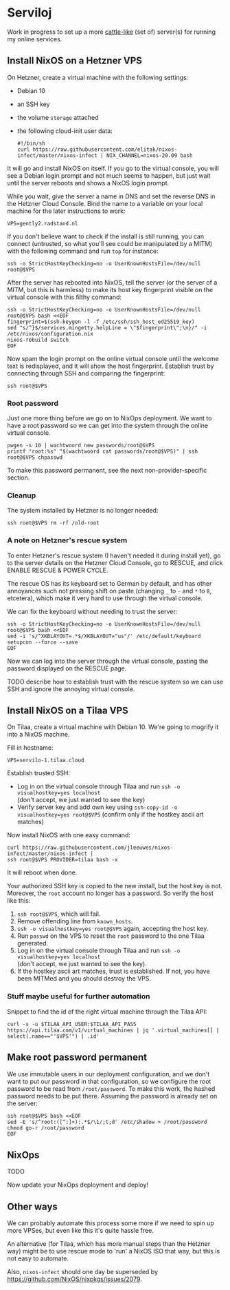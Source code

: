# Serviloj

Work in progress to set up a more
[cattle-like](https://medium.com/@Joachim8675309/devops-concepts-pets-vs-cattle-2380b5aab313)
(set of) server(s) for running my online services.

## Install NixOS on a Hetzner VPS

On Hetzner, create a virtual machine with the following settings:

- Debian 10
- an SSH key
- the volume `storage` attached
- the following cloud-init user data:
  
	  #!/bin/sh
	  curl https://raw.githubusercontent.com/elitak/nixos-infect/master/nixos-infect | NIX_CHANNEL=nixos-20.09 bash

It will go and install NixOS on itself.
If you go to the virtual console, you will see a Debian login prompt
and not much seems to happen, but just wait until the server reboots
and shows a NixOS login prompt.

While you wait,
give the server a name in DNS and set the reverse DNS in the Hetzner Cloud Console.
Bind the name to a variable on your local machine for the later instructions to work:

	VPS=gently2.radstand.nl

If you don't believe want to check if the install is still running,
you can connect (untrusted, so what you'll see could be manipulated by a MITM)
with the following command and run `top` for instance:

	ssh -o StrictHostKeyChecking=no -o UserKnownHostsFile=/dev/null root@$VPS

After the server has rebooted into NixOS,
tell the server (or the server of a MITM, but this is harmless)
to make its host key fingerprint visible on the virtual console
with this filthy command:

	ssh -o StrictHostKeyChecking=no -o UserKnownHostsFile=/dev/null root@$VPS bash <<EOF
	fingerprint=$(ssh-keygen -l -f /etc/ssh/ssh_host_ed25519_key)
	sed "s/^}$/services.mingetty.helpLine = \"$fingerprint\";\n}/" -i /etc/nixos/configuration.nix
	nixos-rebuild switch
	EOF

Now spam the login prompt on the online virtual console until the welcome text is redisplayed,
and it will show the host fingerprint.
Establish trust by connecting through SSH and comparing the fingerprint:

	ssh root@$VPS

### Root password

Just one more thing before we go on to NixOps deployment.
We want to have a root password so we can get into the system through the online virtual console.

	pwgen -s 10 | wachtwoord new passwords/root@$VPS
	printf "root:%s" "$(wachtwoord cat passwords/root@$VPS)" | ssh root@$VPS chpasswd

To make this password permanent, see the next non-provider-specific section.

### Cleanup

The system installed by Hetzner is no longer needed:

	ssh root@$VPS rm -rf /old-root

### A note on Hetzner's rescue system

To enter Hetzner's rescue system
(I haven't needed it during install yet),
go to the server details on the Hetzner Cloud Console,
go to RESCUE,
and click ENABLE RESCUE & POWER CYCLE.

The rescue OS has its keyboard set to German by default,
and has other annoyances such not pressing shift on paste
(changing `_` to `-` and `*` to `8`, etcetera),
which make it very hard to use through the virtual console.

We can fix the keyboard without needing to trust the server:

	ssh -o StrictHostKeyChecking=no -o UserKnownHostsFile=/dev/null root@$VPS bash <<EOF
	sed -i 's/^XKBLAYOUT=.*$/XKBLAYOUT="us"/' /etc/default/keyboard
	setupcon --force --save
	EOF

Now we can log into the server through the virtual console,
pasting the password displayed on the RESCUE page.

TODO describe how to establish trust with the rescue system
so we can use SSH and ignore the annoying virtual console.

## Install NixOS on a Tilaa VPS

On Tilaa, create a virtual machine with Debian 10.
We're going to mogrify it into a NixOS machine.

Fill in hostname:

	VPS=servilo-1.tilaa.cloud

Establish trusted SSH:

- Log in on the virtual console through Tilaa and run
  `ssh -o visualhostkey=yes localhost`  
  (don't accept, we just wanted to see the key)
- Verify server key and add own key using
  `ssh-copy-id -o visualhostkey=yes root@$VPS`
  (confirm only if the hostkey ascii art matches)

Now install NixOS with one easy command:

	curl https://raw.githubusercontent.com/jleeuwes/nixos-infect/master/nixos-infect |
	ssh root@$VPS PROVIDER=tilaa bash -x

It will reboot when done.

Your authorized SSH key is copied to the new install,
but the host key is not.
Moreover, the `root` account no longer has a password.
So verify the host like this:

1. `ssh root@$VPS`, which will fail.
2. Remove offending line from `known_hosts`.
3. `ssh -o visualhostkey=yes root@$VPS` again, accepting the host key.
4. Run `passwd` on the VPS to reset the `root` password to the one Tilaa generated.
5. Log in on the virtual console through Tilaa and run
   `ssh -o visualhostkey=yes localhost`  
  (don't accept, we just wanted to see the key).
6. If the hostkey ascii art matches, trust is established.
   If not, you have been MITMed and you should destroy the VPS.

### Stuff maybe useful for further automation

Snippet to find the id of the right virtual machine through the Tilaa API:

	curl -s -u $TILAA_API_USER:$TILAA_API_PASS https://api.tilaa.com/v1/virtual_machines | jq '.virtual_machines[] | select(.name=="'$VPS'") | .id'

## Make root password permanent

We use immutable users in our deployment configuration,
and we don't want to put our password in that configuration,
so we configure the root password to be read from `/root/password`.
To make this work, the hashed password needs to be put there.
Assuming the password is already set on the server:

	ssh root@$VPS bash <<EOF
	sed -E 's/^root:([^:]+):.*$/\1/;t;d' /etc/shadow > /root/password
	chmod go-r /root/password
	EOF

## NixOps

TODO

Now update your NixOps deployment and deploy!

## Other ways

We can probably automate this process some more if we need to spin up more VPSes,
but even like this it's quite hassle free.

An alternative (for Tilaa, which has more manual steps than the Hetzner way)
might be to use rescue mode to 'run' a NixOS ISO that way,
but this is not easy to automate.

Also, `nixos-infect` should one day be superseded by
<https://github.com/NixOS/nixpkgs/issues/2079>.

